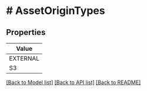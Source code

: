 # # AssetOriginTypes


## Properties



| Value |
------------ |
EXTERNAL|&#39;EXTERNAL&#39;
S3|&#39;S3&#39;

[[Back to Model list]](../../README.md#models) [[Back to API list]](../../README.md#endpoints) [[Back to README]](../../README.md)